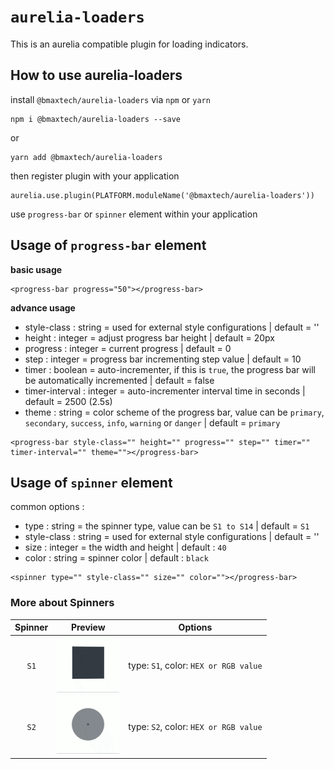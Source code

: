 # `aurelia-loaders`

This is an aurelia compatible plugin for loading indicators. 

## How to use aurelia-loaders

install `@bmaxtech/aurelia-loaders` via `npm` or `yarn`
```shell
npm i @bmaxtech/aurelia-loaders --save
```
or
```shell
yarn add @bmaxtech/aurelia-loaders
```

then register plugin with your application
```shell
aurelia.use.plugin(PLATFORM.moduleName('@bmaxtech/aurelia-loaders'))
```

use `progress-bar` or `spinner` element within your application

## Usage of `progress-bar` element
**basic usage**
```
<progress-bar progress="50"></progress-bar>
```

**advance usage**
- style-class : string = used for external style configurations | default = ''
- height : integer = adjust progress bar height | default = 20px
- progress : integer = current progress | default = 0
- step : integer = progress bar incrementing step value | default = 10
- timer : boolean = auto-incrementer, if this is `true`, the progress bar will be automatically incremented | default = false
- timer-interval : integer = auto-incrementer interval time in seconds | default = 2500 (2.5s)
- theme : string = color scheme of the progress bar, value can be `primary`, `secondary`, `success`, `info`, `warning` or `danger`  | default = `primary`
```
<progress-bar style-class="" height="" progress="" step="" timer="" timer-interval="" theme=""></progress-bar>
```

## Usage of `spinner` element

common options :
- type : string = the spinner type, value can be `S1 to S14` | default = `S1`
- style-class : string = used for external style configurations | default = ''
- size : integer = the width and height | default : `40`
- color : string = spinner color | default : `black`

```
<spinner type="" style-class="" size="" color=""></progress-bar>
```

### More about Spinners

| Spinner | Preview | Options |
| :---: | :---: | --- |
| `S1` | <img alt="spinner-1" src="https://raw.githubusercontent.com/Bmax-Tech/aurelia-loaders/master/images/spinner-1.gif" width="100"> | type: `S1`, color: `HEX or RGB value` |
| `S2` | <img alt="spinner-2" src="https://raw.githubusercontent.com/Bmax-Tech/aurelia-loaders/master/images/spinner-2.gif" width="100"> | type: `S2`, color: `HEX or RGB value` |
